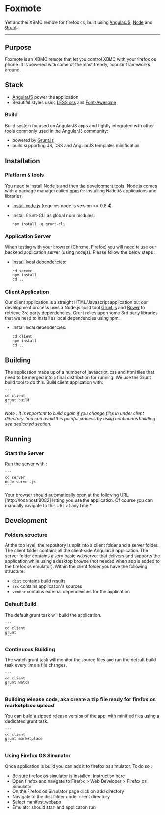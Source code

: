 # Foxmote

Yet another XBMC remote for firefox os,
built using [AngularJS](http://angularjs.org/), [Node](http://nodejs.org/) and [Grunt](http://gruntjs.com/).

***

## Purpose

Foxmote is an XBMC remote that let you control XBMC with your firefox os phone. It is powered with some of the most trendy, popular frameworks around.

## Stack

* [AngularJS](http://www.angularjs.org/) power the application
* Beautiful styles using [LESS css](http://lesscss.org/) and [Font-Awesome](http://fortawesome.github.io/Font-Awesome/)

### Build

Build system focused on AngularJS apps and tightly integrated with other tools commonly used in the AngularJS community:
* powered by [Grunt.js](http://gruntjs.com/)
* build supporting JS, CSS and AngularJS templates minification

## Installation
### Platform & tools

You need to install Node.js and then the development tools. Node.js comes with a package manager called [npm](http://npmjs.org) for installing NodeJS applications and libraries.
* [Install node.js](http://nodejs.org/download/) (requires node.js version >= 0.8.4)
* Install Grunt-CLI as global npm modules:

    ```
    npm install -g grunt-cli
    ```

### Application Server

When testing with your browser (Chrome, Firefox) you will need to use our backend application server (using nodejs).  Please follow the below steps :

* Install local dependencies:

    ```
    cd server
    npm install
    cd ..
    ```

### Client Application

Our client application is a straight HTML/Javascript application but our development process uses a Node.js build tool
[Grunt.js](gruntjs.com) and [Bower](https://github.com/bower/bower) to retrieve 3rd party dependencies. Grunt relies upon some 3rd party libraries that we need to install as local dependencies using npm.

* Install local dependencies:

    ```
    cd client
    npm install
    cd ..
    ```

## Building

The application made up of a number of javascript, css and html files that need to be merged into a final distribution for running.  We use the Grunt build tool to do this.
Build client application with:

    ```
    cd client
    grunt build
    ```

*Note : It is important to build again if you change files in under client directory.
 You can avoid this painful process by using continuous building see dedicated section.*

## Running
### Start the Server
Run the server with :

    ```
    cd server
    node server.js
    ```

Your browser should automatically open at the following URL [http://localhost:8082] letting you use the application. Of course you can manually navigate to this URL at any time.*

## Development
### Folders structure
At the top level, the repository is split into a client folder and a server folder.  The client folder contains all the client-side AngularJS application.  The server folder contains a very basic webserver that delivers and supports the application while using a desktop browse (not needed when app is added to the firefox os emulator).
Within the client folder you have the following structure:
* `dist` contains build results
* `src` contains application's sources
* `vendor` contains external dependencies for the application

### Default Build
The default grunt task will build the application.

    ```
    cd client
    grunt
    ```

### Continuous Building
The watch grunt task will monitor the source files and run the default build task every time a file changes.

    ```
    cd client
    grunt watch
    ```

### Building release code, aka create a zip file ready for firefox os marketplace upload
You can build a zipped release version of the app, with minified files using a dedicated grunt task.

    ```
    cd client
    grunt marketplace
    ```

### Using Firefox OS Simulator

Once application is build you can add it to firefox os simulator. To do so :
* Be sure firefox os simulator is installed. Instruction [here](https://addons.mozilla.org/en/firefox/addon/firefox-os-simulator/)
* Open firefox and navigate to Firefox > Web Developer >  Firefox os Simulator
* On the Firefox os Simulator page click on add directory
* Navigate to the dist folder under client directory
* Select manifest.webapp
* Emulator should start and application run
